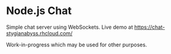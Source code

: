 # Node.js Chat

Simple chat server using WebSockets. Live demo at https://chat-stygianabyss.rhcloud.com/

Work-in-progress which may be used for other purposes.
